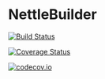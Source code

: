 # NettleBuilder

[![Build Status](https://travis-ci.org/staticfloat/NettleBuilder.jl.svg?branch=master)](https://travis-ci.org/staticfloat/NettleBuilder.jl)

[![Coverage Status](https://coveralls.io/repos/staticfloat/NettleBuilder.jl/badge.svg?branch=master&service=github)](https://coveralls.io/github/staticfloat/NettleBuilder.jl?branch=master)

[![codecov.io](http://codecov.io/github/staticfloat/NettleBuilder.jl/coverage.svg?branch=master)](http://codecov.io/github/staticfloat/NettleBuilder.jl?branch=master)
